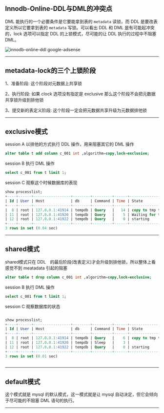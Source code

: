 ## Innodb-Online-DDL与DML的冲突点

DML 能执行的一个必要条件是它要能拿到表的 `metadata` 读锁，而 DDL 是要改表定义所以它要拿到表的 `metadata` 写锁。可以看出 DDL 和 DML 是有可能起冲突的，lock 选项可以指定 DDL 的上锁模式，尽可能的让 DDL 执行的过程中不阻塞 DML。

![innodb-online-ddl](static/2020-11/innodb-online-ddl-001.png)
google-adsense

---

## metadata-lock的三个上锁阶段
1、准备阶段: 这个阶段对元数据上共享锁

2、执行阶段: 如果 clock 选项没有指定是 exclusive 那么这个阶段不会把元数据共享锁升级到排他锁

3、提交新的表定义阶段: 这个阶段一定会把元数据共享升级为元数据排他锁


---

## exclusive模式
session A 以排他的方式执行 DDL 操作，用来阻塞其它的 DML 操作
```sql
alter table t add column c_001 int ,algorithm=copy,lock=exclusive;
```
session B 执行 DML 操作
```sql
select c_001 from t limit 1;
```
session C 观察这个时候数据库的表现
```sql
show processlist;
+----+------+-----------------+--------+---------+------+---------------------------------+-------------------------------------------------------------------+
| Id | User | Host            | db     | Command | Time | State                           | Info                                                              |
+----+------+-----------------+--------+---------+------+---------------------------------+-------------------------------------------------------------------+
|  8 | root | 127.0.0.1:41914 | tempdb | Query   |   14 | copy to tmp table               | alter table t add column c_001 int ,algorithm=copy,lock=exclusive |
| 11 | root | 127.0.0.1:41920 | tempdb | Query   |    5 | Waiting for table metadata lock | select c_001 from t limit 1                                       |
| 12 | root | 127.0.0.1:41922 | tempdb | Query   |    0 | starting                        | show processlist                                                  |
+----+------+-----------------+--------+---------+------+---------------------------------+-------------------------------------------------------------------+
3 rows in set (0.04 sec)
```
---

## shared模式
shared模式只在 DDL　的最后阶段(改表定义)才会升级到排他锁，所以整体上看感觉不到 meatadata 引起的阻塞
```sql
alter table t drop column c_001 int ,algorithm=copy,lock=exclusive;
```
session B 执行 DML 操作
```sql
select c_001 from t limit 1;
```
session C 观察数据库的状态
```sql

show processlist;
+----+------+-----------------+--------+---------+------+-------------------+------------------------------------------------------------+
| Id | User | Host            | db     | Command | Time | State             | Info                                                       |
+----+------+-----------------+--------+---------+------+-------------------+------------------------------------------------------------+
|  8 | root | 127.0.0.1:41914 | tempdb | Query   |    6 | copy to tmp table | alter table t drop column c_001,algorithm=copy,lock=shared |
| 11 | root | 127.0.0.1:41920 | tempdb | Sleep   |    3 |                   | NULL                                                       |
| 12 | root | 127.0.0.1:41922 | tempdb | Query   |    0 | starting          | show processlist                                           |
+----+------+-----------------+--------+---------+------+-------------------+------------------------------------------------------------+
3 rows in set (0.01 sec)
        
```
---

## default模式
这个模式就是 mysql 的默认模式，这一模式就是让 mysql 自动决定，但它会倾向于尽可能的不阻塞 DML 语句的执行。

---

